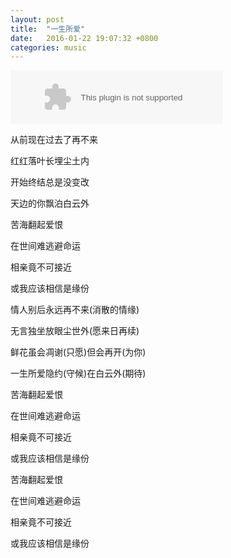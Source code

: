 ```yaml
---
layout: post
title:  "一生所爱"
date:   2016-01-22 19:07:32 +0800
categories: music
---
```


<embed src="http://music.163.com/style/swf/widget.swf?sid=25707139&type=2&auto=0&width=320&height=66" width="340" height="86" allowNetworking="all">

从前现在过去了再不来

红红落叶长埋尘土内

开始终结总是没变改

天边的你飘泊白云外

苦海翻起爱恨

在世间难逃避命运

相亲竟不可接近

或我应该相信是缘份

情人别后永远再不来(消散的情缘)

无言独坐放眼尘世外(愿来日再续)

鲜花虽会凋谢(只愿)但会再开(为你)

一生所爱隐约(守候)在白云外(期待)

苦海翻起爱恨

在世间难逃避命运

相亲竟不可接近

或我应该相信是缘份

苦海翻起爱恨

在世间难逃避命运

相亲竟不可接近

或我应该相信是缘份
